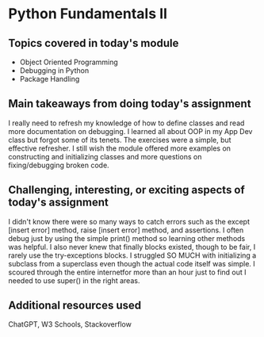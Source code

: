 # Python Fundamentals II

## Topics covered in today's module

* Object Oriented Programming
* Debugging in Python
* Package Handling

## Main takeaways from doing today's assignment
I really need to refresh my knowledge of how to define classes and read more documentation on debugging. I learned all about OOP in my App Dev class but forgot some of its tenets. The exercises were a simple, but effective refresher. I still wish the module offered more examples on constructing and initializing classes and more questions on fixing/debugging broken code.

## Challenging, interesting, or exciting aspects of today's assignment
I didn't know there were so many ways to catch errors such as the except [insert error] method, raise [insert error] method, and assertions. I often debug just by using the simple print() method so learning other methods was helpful. I also never knew that finally blocks existed, though to be fair, I rarely use the try-exceptions blocks. I struggled SO MUCH with initializing a subclass from a superclass even though the actual code itself was simple. I scoured through the entire internetfor more than an hour just to find out I needed to use super() in the right areas.

## Additional resources used 
ChatGPT, W3 Schools, Stackoverflow
